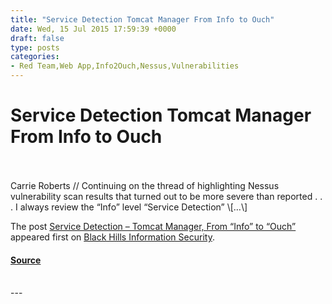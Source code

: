 ```yaml
---
title: "Service Detection Tomcat Manager From Info to Ouch"
date: Wed, 15 Jul 2015 17:59:39 +0000
draft: false
type: posts
categories: 
- Red Team,Web App,Info2Ouch,Nessus,Vulnerabilities
---
```

# Service Detection Tomcat Manager From Info to Ouch

<br/>

<br/>
Carrie Roberts // Continuing on the thread of highlighting Nessus vulnerability scan results that turned out to be more severe than reported . . . I always review the “Info” level “Service Detection” \[…\]

The post [Service Detection – Tomcat Manager, From “Info” to “Ouch”](https://www.blackhillsinfosec.com/service-detection-tomcat-manager-from-info-to-ouch/) appeared first on [Black Hills Information Security](https://www.blackhillsinfosec.com).

#### [Source](https://www.blackhillsinfosec.com/service-detection-tomcat-manager-from-info-to-ouch/)

<br/>
---
